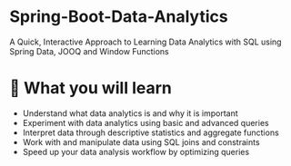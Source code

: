 # Spring-Boot-Data-Analytics
A Quick, Interactive Approach to Learning Data Analytics with SQL using Spring Data, JOOQ and Window Functions

 # :bookmark_tabs: What you will learn
 
 * Understand what data analytics is and why it is important
 * Experiment with data analytics using basic and advanced queries
 * Interpret data through descriptive statistics and aggregate functions
 * Work with and manipulate data using SQL joins and constraints
 * Speed up your data analysis workflow by optimizing queries
